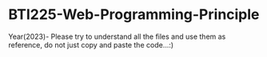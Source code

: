 # BTI225-Web-Programming-Principle

Year(2023)- Please try to understand all the files and use them as reference, do not just copy and paste the code...:)
